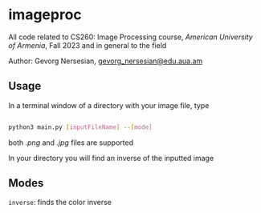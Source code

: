 # imageproc

All code related to CS260: Image Processing course, *American University of Armenia*, Fall 2023 and in general to the field

Author: Gevorg Nersesian, gevorg_nersesian@edu.aua.am    

## Usage

In a terminal window of a directory with your image file, type
```bash

python3 main.py [inputFileName] --[mode]

```
both *.png* and *.jpg* files are supported

In your directory you will find an inverse of the inputted image


## Modes

```inverse```: finds the color inverse
